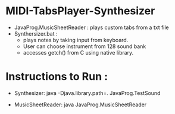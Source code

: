 # MIDI-TabsPlayer-Synthesizer

* JavaProg.MusicSheetReader : plays custom tabs from a txt file
* Synthersizer.bat :
  * plays notes by taking input from keyboard.
  * User can choose instrument from 128 sound bank
  * accesses getch() from C using native library.

# Instructions to Run :

* Synthesizer:
         java -Djava.library.path=. JavaProg.TestSound

* MusicSheetReader:
         java JavaProg.MusicSheetReader 
